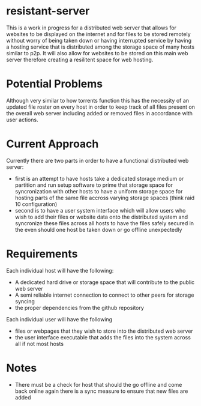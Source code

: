 # resistant-server
This is a work in progress for a distributed web server that allows for websites to be displayed on the internet and for files to be stored remotely without worry of being taken down or having interrupted service by having a hosting service that is distributed among the storage space of many hosts similar to p2p. It will also allow for websites to be stored on this main web server therefore creating a resilitent space for web hosting.
# Potential Problems
Although very similar to how torrents function this has the necessity of an updated file roster on every host in order to keep track of all files present on the overall web server including added or removed files in accordance with user actions.
# Current Approach
Currently there are two parts in order to have a functional distributed web server:
- first is an attempt to have hosts take a dedicated storage medium or partition and run setup software to prime that storage space for syncronization with other hosts to have a uniform storage space for hosting parts of the same file accross varying storage spaces (think raid 10 configuration)
- second is to have a user system interface which will allow users who wish to add their files or website data onto the distributed system and syncronize these files across all hosts to have the files safely secured in the even should one host be taken down or go offline unexpectedly

# Requirements
Each individual host will have the following:
- A dedicated hard drive or storage space that will contribute to the public web server
- A semi reliable internet connection to connect to other peers for storage syncing
- the proper dependencies from the github repository

Each individual user will have the following
- files or webpages that they wish to store into the distributed web server
- the user interface executable that adds the files into the system across all if not most hosts

# Notes
- There must be a check for host that should the go offline and come back online again there is a sync measure to ensure that new files are added